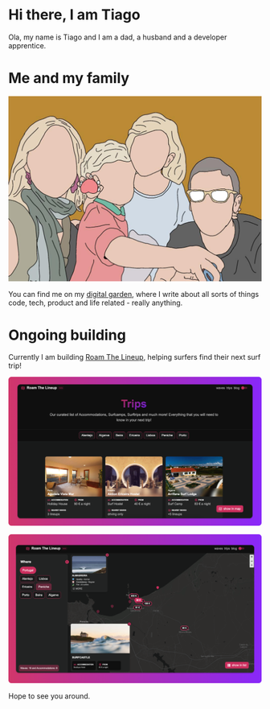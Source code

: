 # Hi there, I am Tiago

Ola, my name is Tiago and I am a dad, a husband and a developer apprentice.

# Me and my family

![](content/images/family-photo.JPG)

You can find me on my [digital garden](https://www.tiagofsanchez.com/), where I write about all sorts of things code, tech, product and life related - really anything.

# Ongoing building

Currently I am building [Roam The Lineup](https://www.roamthelineup.com/), helping surfers find their next surf trip!

![](content/images/rtl-trips.png)

![](content/images/rtl-map.png)

Hope to see you around.
